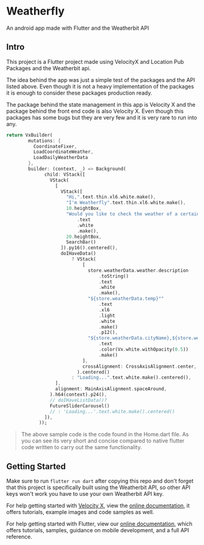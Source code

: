 # Weatherfly

An android app made with Flutter and the Weatherbit API

## Intro

This project is a Flutter project made using VelocityX and Location Pub Packages and the Weatherbit api. 

The idea behind the app was just a simple test of the packages and the API listed above. Even though it is not a heavy implementation of the packages it is enough to consider these packages production ready.

The package behind the state management in this app is Velocity X and the package behind the front end code is also Velocity X. Even though this packages has some bugs but they are very few and it is very rare to run into any.

```dart
return VxBuilder(
        mutations: {
          CoordinateFixer,
          LoadCoordinateWeather,
          LoadDailyWeatherData
        },
        builder: (context, _) => Background(
              child: VStack([
                VStack(
                  [
                    VStack([
                      "Hi,".text.thin.xl6.white.make(),
                      "I'm Weatherfly".text.thin.xl6.white.make(),
                      10.heightBox,
                      "Would you like to check the weather of a certain city?"
                          .text
                          .white
                          .make(),
                      20.heightBox,
                      SearchBar()
                    ]).py16().centered(),
                    doIHaveData()
                        ? VStack(
                            [
                              store.weatherData.weather.description
                                  .toString()
                                  .text
                                  .white
                                  .make(),
                              "${store.weatherData.temp}°"
                                  .text
                                  .xl6
                                  .light
                                  .white
                                  .make()
                                  .p12(),
                              "${store.weatherData.cityName},${store.weatherData.countryCode}"
                                  .text
                                  .color(Vx.white.withOpacity(0.5))
                                  .make()
                            ],
                            crossAlignment: CrossAxisAlignment.center,
                          ).centered()
                        : "Loading...".text.white.make().centered(),
                  ],
                  alignment: MainAxisAlignment.spaceAround,
                ).h64(context).p24(),
                // doIHaveListData()?
                FutureSliderCarousel()
                // : 'Loading...'.text.white.make().centered()
              ]),
            ));
```
>The above sample code is the code found in the Home.dart file. As you can see its very short and concise compared to native flutter code written to carry out the same functionality.

## Getting Started 
Make sure to run ```flutter run dart``` after copying this repo and don't forget that this project is specifically built using the Weatherbit API, so other API keys won't work you have to use your own Weatherbit API key.

For help getting started with [Velocity X](https://github.com/iampawan/VelocityX), view the [online documentation](https://velocityx.dev/docs),
it offers tutorials, example images and code samples as well.

For help getting started with Flutter, view our
[online documentation](https://flutter.dev/docs), which offers tutorials,
samples, guidance on mobile development, and a full API reference.
